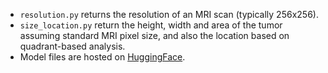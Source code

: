 * ```resolution.py``` returns the resolution of an MRI scan (typically 256x256).
* ```size_location.py``` return the height, width and area of the tumor assuming standard MRI pixel size, and also the location based on quadrant-based analysis.
* Model files are hosted on [HuggingFace]().

